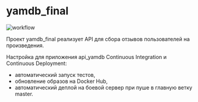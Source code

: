 # yamdb_final

![workflow](https://github.com/HelloAgni/yamdb_final/actions/workflows/yamdb_workflow.yml/badge.svg)

Проект yamdb_final реализует API для сбора отзывов пользователей на произведения.

Настройка для приложения api_yamdb Continuous Integration и Continuous Deployment:
- автоматический запуск тестов,
- обновление образов на Docker Hub,
- автоматический деплой на боевой сервер при пуше в главную ветку master.
